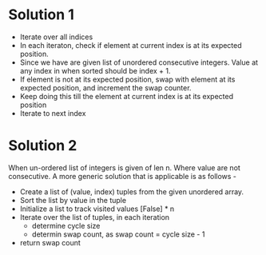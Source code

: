 # Solution 1

- Iterate over all indices
- In each iteraton, check if element at current index is at its expected position.
- Since we have are given list of unordered consecutive integers. Value at any index in when sorted should be index + 1.
- If element is not at its expected position, swap with element at its expected position, and increment the swap counter.
- Keep doing this till the element at current index is at its expected position
- Iterate to next index

# Solution 2

When un-ordered list of integers is given of len n. Where value are not consecutive. A more generic solution that is applicable is as follows -

- Create a list of (value, index) tuples from the given unordered array.
- Sort the list by value in the tuple
- Initialize a list to track visited values [False] \* n
- Iterate over the list of tuples, in each iteration
  - determine cycle size
  - determin swap count, as swap count = cycle size - 1
- return swap count
